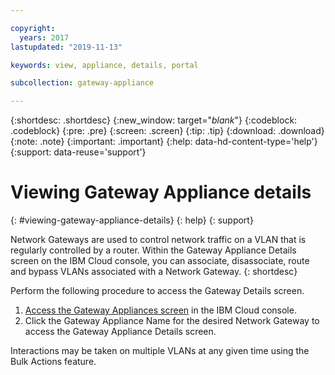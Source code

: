 ```yaml
---

copyright:
  years: 2017
lastupdated: "2019-11-13"

keywords: view, appliance, details, portal

subcollection: gateway-appliance

---
```


{:shortdesc: .shortdesc}
{:new_window: target="_blank_"}
{:codeblock: .codeblock}
{:pre: .pre}
{:screen: .screen}
{:tip: .tip}
{:download: .download}
{:note: .note}
{:important: .important}
{:help: data-hd-content-type='help'}
{:support: data-reuse='support'}

# Viewing Gateway Appliance details
{: #viewing-gateway-appliance-details}
{: help}
{: support}

Network Gateways are used to control network traffic on a VLAN that is regularly controlled by a router. Within the Gateway Appliance Details screen on the IBM Cloud console, you can associate, disassociate, route and bypass VLANs associated with a Network Gateway.
{: shortdesc}

Perform the following procedure to access the Gateway Details screen.

1. [Access the Gateway Appliances screen](/docs/gateway-appliance?topic=gateway-appliance-viewing-all-gateway-appliances#viewing-all-gateway-appliances) in the IBM Cloud console.
2. Click the Gateway Appliance Name for the desired Network Gateway to access the Gateway Appliance Details screen.

Interactions may be taken on multiple VLANs at any given time using the Bulk Actions feature.
